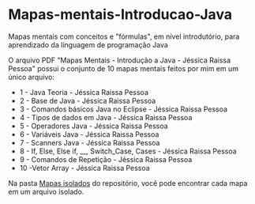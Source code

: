 # Mapas-mentais-Introducao-Java
Mapas mentais com conceitos e "fórmulas", em nível introdutório, para aprendizado da linguagem de programação Java

O arquivo PDF "Mapas Mentais - Introdução a Java - Jéssica Raissa Pessoa" possui o conjunto de 10 mapas mentais feitos por mim em um único arquivo:
* 1 - Java Teoria - Jéssica Raissa Pessoa
* 2 - Base de Java - Jéssica Raissa Pessoa
* 3 - Comandos básicos Java no Eclipse - Jéssica Raissa Pessoa
* 4 - Tipos de dados em Java - Jéssica Raissa Pessoa
* 5 - Operadores Java - Jéssica Raissa Pessoa
* 6 - Variáveis Java - Jéssica Raissa Pessoa
* 7 - Scanners Java - Jéssica Raissa Pessoa
* 8 - If, Else, Else if, __, Switch_Case, Cases - Jéssica Raissa Pessoa
* 9 - Comandos de Repetição - Jéssica Raissa Pessoa
* 10 -Vetor Array - Jéssica Raissa Pessoa

Na pasta [Mapas isolados](https://github.com/jessicaraissapessoa/Mapas-Mentais-Introducao-Java/tree/main/Mapas%20isolados) do repositório, você pode encontrar cada mapa em um arquivo isolado.
